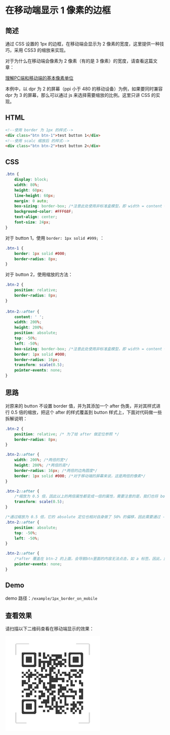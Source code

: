 # 在移动端显示 1 像素的边框

## 简述

通过 CSS 设置的 1px 的边框，在移动端会显示为 2 像素的宽度，这里提供一种技巧，采用 CSS3 的缩放来实现。

对于为什么在移动端会像素为 2 像素（有的是 3 像素）的宽度，请查看这篇文章：

[理解PC端和移动端的基本像素单位](/docs/pc_mobile_pixel_unit.md)

本例中，以 dpr 为 2 的屏幕（ppi 小于 480 的移动设备）为例，如果要同时兼容 dpr 为 3 的屏幕，那么可以通过 js 来选择需要缩放的比例。这里只讲 CSS 的实现。

## HTML

```html
<!--使用 border 为 1px 的样式-->
<div class="btn btn-1">test button 1</div>
<!--使用 scalc 缩放后 的样式-->
<div class="btn btn-2">test button 2</div>
```

## CSS

```css
.btn {
	display: block;
	width: 80%;
	height: 60px;
	line-height: 60px;
	margin: 0 auto;
	box-sizing: border-box; /*注意此处使用非标准盒模型，即 width = content + padding + border*/
	background-color: #FFF68F;
	text-align: center;
	font-size: 24px;
}
```

对于 button 1，使用 `border: 1px solid #999;` ：

```css
.btn-1 {
	border: 1px solid #000;
	border-radius: 8px;
}
```

对于 button 2，使用缩放的方法：


```css
.btn-2 {
	position: relative;
	border-radius: 8px;
}

.btn-2::after {
	content: ' ';
	width: 200%;
	height: 200%;
	position: absolute;
	top: -50%;
	left: -50%;
	box-sizing: border-box; /*注意此处使用非标准盒模型，即 width = content + padding + border*/
	border: 1px solid #000;
	border-radius: 16px;
	transform: scale(0.5);
	pointer-events: none;
}
```

## 思路

对原来的 button 不设置 border 值，并为其添加一个 after 伪类，并对其样式进行 0.5 倍的缩放，把这个 after 的样式覆盖到 button 样式上，下面对代码做一些拆解说明：

```css
.btn-2 {
	position: relative; /* 为了给 after 做定位参照 */
	border-radius: 8px;
}
```

```css
.btn-2::after {
  	width: 200%; /*两倍的宽*/
	height: 200%; /*两倍的高*/
    border-radius: 16px; /*两倍的边角圆度*/
    border: 1px solid #000; /*对于移动端的屏幕来说，这是两倍的像素*/
}
```

```css
.btn-2::after {
    /*缩放为 0.5 倍，因此以上的两倍属性都变成一倍的属性，需要注意的是，我们也将 border 的宽度也缩小了一倍*/
	transform: scale(0.5);
}	
```

```css
/*通过缩放为 0.5 倍，它的 absolute 定位也相对自身做了 50% 的偏移，因此需要通过 -50% 的左右距离来做平衡*/
.btn-2::after {
	position: absolute;
	top: -50%;
	left: -50%;
}
```

```css
.btn-2::after {
    /*after 覆盖在 btn-2 的上面，会导致btn里面的内容无法点击，如 a 标签。因此，加上这个属性可以进行点击穿透*/
	pointer-events: none;
}
```

## Demo

demo 路径：`/example/1px_border_on_mobile`

##  查看效果

请扫描以下二维码查看在移动端显示的效果：

![移动端查看效果](../resources/1px_border_on_mobile/1px_border_on_mobile.png)

